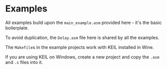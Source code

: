 Examples
========

All examples build upon the `main_example.asm` provided here - it's the basic boilerplate.

To avoid duplication, the `Delay.asm` file here is shared by all the examples.

The `Makefile`s in the example projects work with KEIL installed in Wine.

If you are using KEIL on Windows, create a new project and copy the `.asm` and `.s` files into it.
